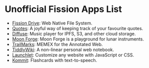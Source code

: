 # Unofficial Fission Apps List

- [Fission Drive](http://drive.fission.codes): Web Native File System.
- [Quotes](https://quotes.fission.app): A joyful way of keeping track of your favourite quotes.
- [Diffuse](https://diffuse.sh): Music player for IPFS, S3, and other cloud storage.
- [Moon Forge](https://moon-forge.brianginsburg.com): Moon Forge is a playground for lunar instruments.
- [TrailMarks](https://trailmarks.co): MEMEX for the Annotated Web.
- [TiddlyWiki](http://www.tiddlywiki.com/): A non-linear personal web notebook.
- [Launchlet](https://launchlet.dev): Customize any website with JavaScript or CSS.
- [Kommit](https://kommit.rosano.ca): Flashcards with text-to-speech.
